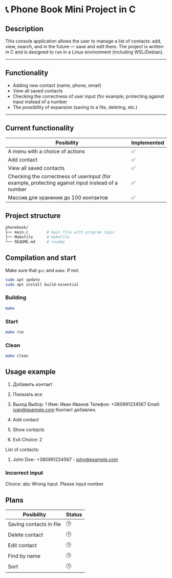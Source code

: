 # 📞 Phone Book Mini Project in C

## Description

This console application allows the user to manage a list of contacts: add, view, search, and in the future — save and edit them. The project is written in C and is designed to run in a Linux environment (including WSL/Debian).

---


## Functionality

- Adding new contact (name, phone, email)
- View all saved contacts
- Checking the correctness of user input (for example, protecting against input instead of a number
- The possibility of expansion (saving to a file, deleting, etc.)

---

## Current functionality

| Posibility                      | Implemented |
|---------------------------------|-------------|
| A menu with a choice of actions | ✅          |
| Add contact                     | ✅          |
| View all saved contacts         | ✅          |
| Checking the correctness of userinput (for example, protecting against input instead of a number| ✅          |
| Массив для хранения до 100 контактов | ✅    |

## Project structure

```bash
phonebook/
├── main.c        # main file with program logic
├── Makefile      # makefile
└── README.md     # readme
```

## Compilation and start

Make sure that `gcc` and `make`. If not:
```bash
sudo apt update
sudo apt install build-essential
```
### Building
```bash
make
```

### Start
```bash
make run
```
### Clean
```bash
make clean
```

## Usage example
1. Добавить контакт
2. Показать все
3. Выход
Выбор: 1
Имя: Иван Иванов
Телефон: +380991234567
Email: ivan@example.com
Контакт добавлен.

1. Add contact
2. Show contacts
3. Exit
Choice: 2

List of contacts:
1. John Doe- +380991234567 - john@example.com

### Incorrect input
Choice: abc
Wrong input. Please input number




## Plans
| Posibility                      | Status |
|---------------------------------|-------------|
| Saving contacts in file         | 🕒          |
| Delete contact                  | 🕒          |
| Edit contact                    | 🕒          |
| Find by name                    | 🕒          |
| Sort                            | 🕒          |













